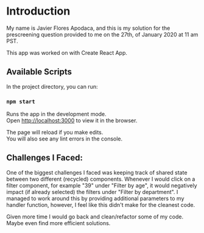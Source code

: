 # Introduction

My name is Javier Flores Apodaca, and this is my solution for the prescreening question provided to me on the 27th, of January 2020 at 11 am PST.

This app was worked on with Create React App.

## Available Scripts

In the project directory, you can run:

### `npm start`

Runs the app in the development mode.\
Open [http://localhost:3000](http://localhost:3000) to view it in the browser.

The page will reload if you make edits.\
You will also see any lint errors in the console.

## Challenges I Faced:

One of the biggest challenges I faced was keeping track of shared state between two different (recycled) components. Whenever I would click on a filter component, for example "39" under "Filter by age", it would negatively impact (if already selected) the filters under "Filter by department". I managed to work around this by providing additional parameters to my handler function, however, I feel like this didn't make for the cleanest code.

Given more time I would go back and clean/refactor some of my code. Maybe even find more efficient solutions.
